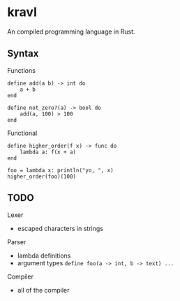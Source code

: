 # kravl
An compiled programming language in Rust.

## Syntax

Functions
```
define add(a b) -> int do
    a + b
end

define not_zero?(a) -> bool do
    add(a, 100) > 100
end
```

Functional
```
define higher_order(f x) -> func do
    lambda a: f(x + a)
end
    
foo = lambda x: println("yo, ", x)
higher_order(foo)(100)
```

## TODO

Lexer
- escaped characters in strings

Parser
- lambda definitions
- argument types `define foo(a -> int, b -> text) ...`

Compiler
- all of the compiler
